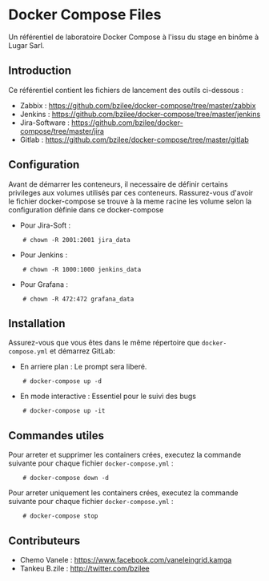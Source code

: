 # Docker Compose Files
Un référentiel de laboratoire Docker Compose à l'issu du stage en binôme  à Lugar Sarl.

##  Introduction

Ce référentiel contient les fichiers de lancement des outils ci-dessous :

- Zabbix : https://github.com/bzilee/docker-compose/tree/master/zabbix
- Jenkins : https://github.com/bzilee/docker-compose/tree/master/jenkins
- Jira-Software : https://github.com/bzilee/docker-compose/tree/master/jira
- Gitlab : https://github.com/bzilee/docker-compose/tree/master/gitlab


## Configuration

Avant de démarrer les conteneurs,
 il necessaire de définir certains privileges aux volumes utilisés 
 par ces conteneurs. Rassurez-vous d'avoir le fichier docker-compose se trouve à la meme racine les volume selon la configuration dèfinie dans ce docker-compose
 
* Pour Jira-Soft : 
```shel
    # chown -R 2001:2001 jira_data
```

* Pour Jenkins : 
```shel
    # chown -R 1000:1000 jenkins_data
```

* Pour Grafana : 
```shel
    # chown -R 472:472 grafana_data
```

## Installation

Assurez-vous que vous êtes dans le même répertoire que `docker-compose.yml` et démarrez GitLab:
 
 * En arriere plan : Le prompt sera liberé.
```
    # docker-compose up -d
```
 * En mode interactive : Essentiel pour le suivi des bugs
```
    # docker-compose up -it
```

## Commandes utiles

Pour arreter et supprimer les containers crées, executez la commande suivante pour chaque fichier `docker-compose.yml` :
 
```
    # docker-compose down -d
```

Pour arreter uniquement les containers crées, executez la commande suivante pour chaque fichier `docker-compose.yml` :
 
```
    # docker-compose stop
```

## Contributeurs

* Chemo Vanele : https://www.facebook.com/vaneleingrid.kamga
* Tankeu B.zile : http://twitter.com/bzilee
